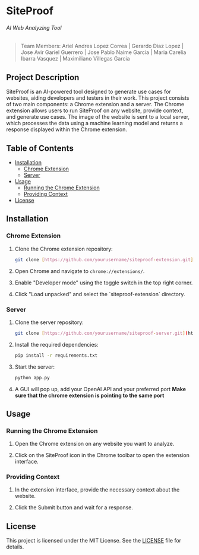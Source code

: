 # SiteProof 
###### AI Web Analyzing Tool 

> Team Members: Ariel Andres Lopez Correa | Gerardo Diaz Lopez | Jose Avir Gariel Guerrero | Jose Pablo Naime Garcia | Maria Carelia Ibarra Vasquez | Maximiliano Villegas Garcia

## Project Description

SiteProof is an AI-powered tool designed to generate use cases for websites, aiding developers and testers in their work. This project consists of two main components: a Chrome extension and a server. The Chrome extension allows users to run SiteProof on any website, provide context, and generate use cases. The image of the website is sent to a local server, which processes the data using a machine learning model and returns a response displayed within the Chrome extension.

## Table of Contents

- [Installation](#installation)
  - [Chrome Extension](#chrome-extension)
  - [Server](#server)
- [Usage](#usage)
  - [Running the Chrome Extension](#running-the-chrome-extension)
  - [Providing Context](#providing-context)
- [License](#license)

## Installation

### Chrome Extension

1. Clone the Chrome extension repository:
   ```bash
   git clone [https://github.com/yourusername/siteproof-extension.git](https://github.com/TC3002B-31/ChromeExtension)
   ```

2. Open Chrome and navigate to `chrome://extensions/`.

3. Enable "Developer mode" using the toggle switch in the top right corner.

4. Click "Load unpacked" and select the \`siteproof-extension\` directory.

### Server

1. Clone the server repository:
   ```bash
   git clone [https://github.com/yourusername/siteproof-server.git](https://github.com/TC3002B-31/Server)
   ```

2. Install the required dependencies:
   ```bash
   pip install -r requirements.txt
   ```

3. Start the server:
   ```bash
   python app.py
   ```

4. A GUI will pop up, add your OpenAI API and your preferred port **Make sure that the chrome extension is pointing to the same port**

## Usage

### Running the Chrome Extension

1. Open the Chrome extension on any website you want to analyze.

2. Click on the SiteProof icon in the Chrome toolbar to open the extension interface.

### Providing Context

1. In the extension interface, provide the necessary context about the website.

2. Click the Submit button and wait for a response.

## License

This project is licensed under the MIT License. See the [LICENSE](LICENSE) file for details.
